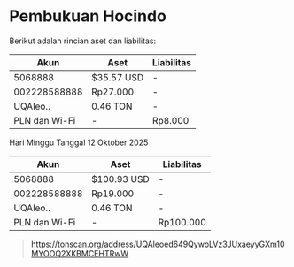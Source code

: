 # Pembukuan Hocindo

Berikut adalah rincian aset dan liabilitas:

| Akun              | Aset           | Liabilitas       |
|-------------------|----------------|------------------|
| 5068888           | $35.57 USD     | -                |
| 002228588888      | Rp27.000       | -                |
| UQAleo..          | 0.46 TON       | -                |
| PLN dan Wi-Fi     | -              | Rp8.000          |

Hari Minggu Tanggal 12 Oktober 2025

| Akun              | Aset            | Liabilitas       |
|-------------------|-----------------|------------------|
| 5068888           | $100.93 USD     | -                |
| 002228588888      | Rp19.000        | -                |
| UQAleo..          | 0.46 TON        | -                |
| PLN dan Wi-Fi     | -               | Rp100.000        |


> https://tonscan.org/address/UQAleoed649QywoLVz3JUxaeyyGXm10MYOOQ2XKBMCEHTRwW
